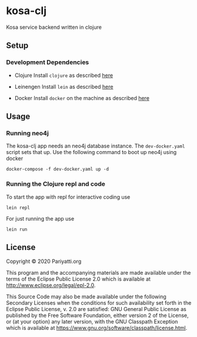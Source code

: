 # kosa-clj

Kosa service backend written in clojure

## Setup

### Development Dependencies

- Clojure
Install `clojure` as described [here](https://www.clojure.org/guides/getting_started)

- Leinengen
Install `lein` as described [here](https://leiningen.org/#install)

- Docker
Install `docker` on the machine as described [here](https://www.docker.com/get-started)

## Usage

### Running neo4j
The kosa-clj app needs an neo4j database instance. The `dev-docker.yaml` script sets that up. Use the following command to boot up neo4j using docker
```
docker-compose -f dev-docker.yaml up -d
```

### Running the Clojure repl and code
To start the app with repl for interactive coding use
```
lein repl
```

For just running the app use
```
lein run
```

## License

Copyright © 2020 Pariyatti.org

This program and the accompanying materials are made available under the
terms of the Eclipse Public License 2.0 which is available at
http://www.eclipse.org/legal/epl-2.0.

This Source Code may also be made available under the following Secondary
Licenses when the conditions for such availability set forth in the Eclipse
Public License, v. 2.0 are satisfied: GNU General Public License as published by
the Free Software Foundation, either version 2 of the License, or (at your
option) any later version, with the GNU Classpath Exception which is available
at https://www.gnu.org/software/classpath/license.html.
